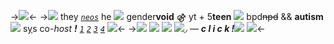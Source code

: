 ->![](https://cdn.discordapp.com/attachments/829076219559542886/1032945615203733505/Untitled125_20221021121632.png)<-
->![](https://gnome.crd.co/assets/images/cats2/e5950e4b.gif?v=7c5c308b) they [_`neos`_](https://rentry.co/pronounce) he ![](https://gnome.crd.co/assets/images/crowns/7b30d5a9.jpg?v=7c5c308b) gender**void** ⚣
yt + 5**teen** ![](https://gnome.crd.co/assets/images/foodsb/90bceffd.gif?v=7c5c308b) bpd~~npd~~ && **autism**
![](https://gnome.crd.co/assets/images/heartsb/7458efa8.gif?v=7c5c308b) s[y](https://rentry.co/poppingparty)s co-*host* ***!*** [_`1`_](https://en.m.wikipedia.org/wiki/Hatsune_Miku) [_`2`_](https://bungostraydogs.fandom.com/wiki/BEAST_Osamu_Dazai) [_`3`_](https://projectsekai.fandom.com/wiki/Akiyama_Mizuki) [_`4`_](https://love-live.fandom.com/wiki/Ruby_Kurosawa#:~:text=Ruby%20Kurosawa%20is%20a%20main,School%20before%20the%20former's%20opening.) ![](https://gnome.crd.co/assets/images/cats2/d7af2d8f.gif?v=7c5c308b)<-
->[![](https://gnome.crd.co/assets/images/sanrio/5af3708e.gif?v=7c5c308b)](https://rentry.co/rubykurosawas) [![](https://gnome.crd.co/assets/images/sanrio/832811c5.gif?v=7c5c308b)](https://rentry.co/rubyz) [![](https://gnome.crd.co/assets/images/sanrio/99d46bfb.gif?v=7c5c308b)](https://rentry.co/rubest) [![](https://gnome.crd.co/assets/images/sanrio/db427dea.gif?v=7c5c308b)](https://rentry.co/kurosawaz)◞ — ***c l i c k !***![](https://gnome.crd.co/assets/images/heartsb/d3b462b9.gif?v=7c5c308b)
![](https://tomomi.neocities.org/divider/div18.png)<-